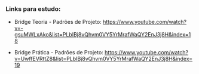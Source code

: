 ### Links para estudo:
- Bridge Teoria - Padrões de Projeto: https://www.youtube.com/watch?v=-gsuMWLxAko&list=PLbIBj8vQhvm0VY5YrMrafWaQY2EnJ3j8H&index=18

- Bridge Prática - Padrões de Projeto: https://www.youtube.com/watch?v=UwffEVRttZ8&list=PLbIBj8vQhvm0VY5YrMrafWaQY2EnJ3j8H&index=19